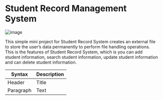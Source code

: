 # Student Record Management System
![image](https://user-images.githubusercontent.com/81295980/114642096-ebf94c80-9cf0-11eb-88c8-e3a865f1cc61.png)


This simple mini project for Student Record System creates an external file to store the user’s data permanently to perform file handling operations. This is the features of Student Record System, which is you can add student information, search student information, update student information and can delete student information.

| Syntax | Description |
| ----------- | ----------- |
| Header | Title |
| Paragraph | Text |
